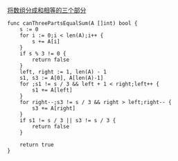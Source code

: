 [将数组分成和相等的三个部分](https://leetcode-cn.com/problems/partition-array-into-three-parts-with-equal-sum/)

```golang
func canThreePartsEqualSum(A []int) bool {
    s := 0
    for i := 0;i < len(A);i++ {
        s += A[i]
    }
    if s % 3 != 0 {
        return false
    }
    left, right := 1, len(A) - 1
    s1, s3 := A[0], A[len(A)-1]
    for ;s1 != s / 3 && left + 1 < right;left++ {
        s1 += A[left]
    }
    for right--;s3 != s / 3 && right > left;right-- {
        s3 += A[right]
    }
    if s1 != s / 3 || s3 != s / 3 {
        return false
    }

    return true
}
```
